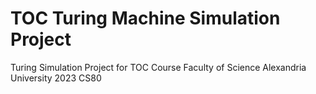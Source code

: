 # TOC Turing Machine Simulation Project
Turing Simulation Project for TOC Course Faculty of Science Alexandria University 2023 CS80
